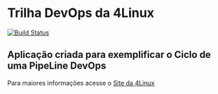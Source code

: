 # Trilha DevOps da 4Linux

<!-- Altere a Flag abaixo com sua URL do Travis -->
[![Build Status](https://travis-ci.com/gjro/DevOpsLab-HelloWorld.svg?branch=master)](https://travis-ci.com/gjro/DevOpsLab-HelloWorld)

## Aplicação criada para exemplificar o Ciclo de uma PipeLine DevOps


Para maiores informações acesse o [Site da 4Linux](https://www.4linux.com.br/cursos/devops)
